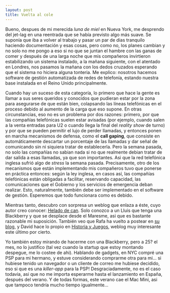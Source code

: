 ```yaml
---
layout: post
title: Vuelta al cole
---
```


Bueno, despues de mi merecida *luna de miel* en Nueva York, me desprendo del jet-lag en una reentrada que se hab&#237;a previsto algo m&#225;s suave. Se supon&#237;a que iba a volver al trabajo y pasar un par de dias tranquilo haciendo documentaci&#243;n y esas cosas, pero como no, los planes cambian y no solo no me pongo a eso si no que se juntan el hambre con las ganas de comer y despu&#233;s de una larga noche que mis compa&#241;eros invirtieron estabilizando un sistema instalado, a la ma&#241;ana siguiente, con el atentado en Londres, nos pasamos la ma&#241;ana con los dedos cruzados esperando que el sistema no hiciera alguna tonteria. Me explico: nosotros hacemos software de gesti&#243;n automatizada de redes de telefon&#237;a, estando nuestra base instalada en el Reino Unido principalmente.

Cuando hay un suceso de esta categor&#237;a, lo primero que hace la gente es llamar a sus seres queridos y conocidos que pudieran estar por la zona para asegurarse de que est&#225;n bien, colapsando las l&#237;neas telef&#243;nicas en el proceso debido al aumento de la carga que eso supone. En otras circunstancias, eso no es un problema por dos razones: primero, por que las compa&#241;&#237;as telef&#243;nicas suelen estar avisadas (por ejemplo, cuando salen a la venta entradas para U2 o cuando llega la final del *reality show* de turno) y por que se pueden permitir el lujo de perder llamadas, y entonces ponen en marcha mecanismos de defensa, como el **call gaping**, que consiste en autom&#225;ticamente descartar un porcentaje de las llamadas y dar se&#241;al de comunicando sin ni siquiera tratar de establecerla. Pero la semana pasada, no solo las compa&#241;&#237;as no sabian nada si no que realmente debian tratar de dar salida a esas llamadas, ya que son importantes. Asi que la red telef&#243;nica inglesa sufri&#243; algo de *stress* la semana pasada. Precisamente, otro de los mecanismos que est&#225;n implementando mis compa&#241;eros tuvo que ponerse en pr&#225;ctica entonces: seg&#250;n la ley inglesa, en casos as&#237;, las compa&#241;&#237;as telef&#243;nicas est&#225;n obligadas a facilitar, reservando capacidad, las comunicaciones que el Gobierno y los servicios de emergencia deban realizar. Esto, naturalmente, tambi&#233;n debe ser implementado en el software de gesti&#243;n. Esperemos que todo funcionara como es debido.

Mientras tanto, descubro con sorpresa un weblog que enlaza a &#233;ste, cuyo autor creo conocer: [Helado de can](http://heladodecan.blogspot.com/). Solo conozco a un Lluis que tenga una Blackberry y que se desplace desde el Maresme, asi que es bastante razonable mi suposici&#243;n. Tambi&#233;n veo que Rafa ha vuelto a postear en [su blog](http://tachasuk.blogspot.com), y David hace lo propio en [Historia  y Juegos](http://historiayjuegos.bitacoras.com), weblog muy interesante este &#250;ltimo por cierto.

Yo tambi&#233;n estoy mirando de hacerme con una Blackberry, pero a 25? el mes, no lo justifico (tal vez cuando la startup que estoy montando despegue, me lo costee de ahi). Hablando de gadgets, en NYC compr&#233; una PSP para mi hermano, y estuve considerando comprarme otra para mi... si hubiese tenido un navegador o un cliente de correo me hubiese decidido, eso si que es una *killer-app* para la PSP! Desgraciadamente, no es el caso todavia, asi que no me importa esperarme hasta el lanzamiento en Espa&#241;a, despu&#233;s del verano. Y de todas formas, este verano cae el Mac Mini, asi que tampoco tendr&#237;a mucho tiempo igualmente...

